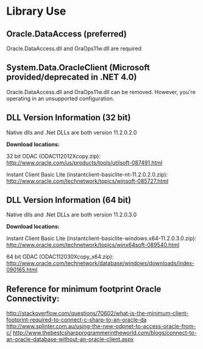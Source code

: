 Library Use
=======


Oracle.DataAccess (preferred)
-----------------------------

Oracle.DataAccess.dll and OraOps11w.dll are required

System.Data.OracleClient (Microsoft provided/deprecated in .NET 4.0)
--------------------------------------------------------------------

Oracle.DataAccess.dll and OraOps11w.dll can be removed. However, you're operating in an unsupported configuration.

DLL Version Information (32 bit)
----------------------------------

Native dlls and .Net DLLs are both version 11.2.0.2.0

**Download locations:**

32 bit ODAC (ODAC112012Xcopy.zip): http://www.oracle.com/us/products/tools/utilsoft-087491.html

Instant Client Basic Lite (instantclient-basiclite-nt-11.2.0.2.0.zip): http://www.oracle.com/technetwork/topics/winsoft-085727.html


DLL Version Information (64 bit)
----------------------------------

Native dlls and .Net DLLs are both version 11.2.0.3.0

**Download locations:**

Instant Client Basic Lite (instantclient-basiclite-windows.x64-11.2.0.3.0.zip): http://www.oracle.com/technetwork/topics/winx64soft-089540.html

64 bit ODAC (ODAC112030Xcopy_x64.zip): http://www.oracle.com/technetwork/database/windows/downloads/index-090165.html

Reference for minimum footprint Oracle Connectivity:
----------------------------------------------------

http://stackoverflow.com/questions/70602/what-is-the-minimum-client-footprint-required-to-connect-c-sharp-to-an-oracle-da
http://www.splinter.com.au/using-the-new-odpnet-to-access-oracle-from-c/
http://www.thebestcsharpprogrammerintheworld.com/blogs/connect-to-an-oracle-database-without-an-oracle-client.aspx

